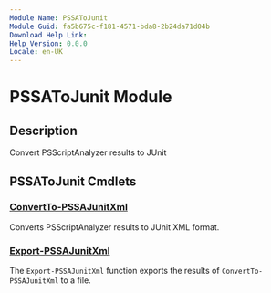 ```yaml
---
Module Name: PSSAToJunit
Module Guid: fa5b675c-f181-4571-bda8-2b24da71d04b
Download Help Link:
Help Version: 0.0.0
Locale: en-UK
---
```


# PSSAToJunit Module
## Description
Convert PSScriptAnalyzer results to JUnit

## PSSAToJunit Cmdlets
### [ConvertTo-PSSAJunitXml](ConvertTo-PSSAJunitXml.md)
Converts PSScriptAnalyzer results to JUnit XML format.

### [Export-PSSAJunitXml](Export-PSSAJunitXml.md)
The `Export-PSSAJunitXml` function exports the results of `ConvertTo-PSSAJunitXml` to a file.
